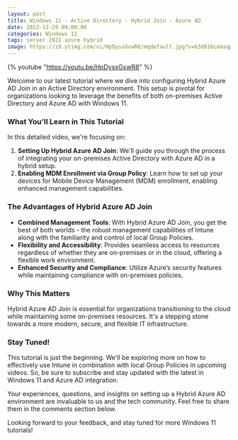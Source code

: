 ```yaml
---
layout: post
title: Windows 11 - Active Directory - Hybrid Join - Azure AD
date: 2022-12-29 09:00:00
categories: Windows 11
tags: server 2022 azure hybrid
image: https://i9.ytimg.com/vi/HpDysxGxwR8/mqdefault.jpg?v=63d016ce&sqp=CJy8q68G&rs=AOn4CLACFp14b2i-zqhcSPGXO5BxDHwGLw
---
```


{% youtube "https://youtu.be/HpDysxGxwR8" %}

Welcome to our latest tutorial where we dive into configuring Hybrid Azure AD Join in an Active Directory environment. This setup is pivotal for organizations looking to leverage the benefits of both on-premises Active Directory and Azure AD with Windows 11.

### What You'll Learn in This Tutorial

In this detailed video, we're focusing on:

1. **Setting Up Hybrid Azure AD Join**: We'll guide you through the process of integrating your on-premises Active Directory with Azure AD in a hybrid setup.
2. **Enabling MDM Enrollment via Group Policy**: Learn how to set up your devices for Mobile Device Management (MDM) enrollment, enabling enhanced management capabilities.

### The Advantages of Hybrid Azure AD Join

- **Combined Management Tools**: With Hybrid Azure AD Join, you get the best of both worlds - the robust management capabilities of Intune along with the familiarity and control of local Group Policies.
- **Flexibility and Accessibility**: Provides seamless access to resources regardless of whether they are on-premises or in the cloud, offering a flexible work environment.
- **Enhanced Security and Compliance**: Utilize Azure’s security features while maintaining compliance with on-premises policies.

### Why This Matters

Hybrid Azure AD Join is essential for organizations transitioning to the cloud while maintaining some on-premises resources. It's a stepping stone towards a more modern, secure, and flexible IT infrastructure.

### Stay Tuned!

This tutorial is just the beginning. We'll be exploring more on how to effectively use Intune in combination with local Group Policies in upcoming videos. So, be sure to subscribe and stay updated with the latest in Windows 11 and Azure AD integration.

Your experiences, questions, and insights on setting up a Hybrid Azure AD environment are invaluable to us and the tech community. Feel free to share them in the comments section below.

Looking forward to your feedback, and stay tuned for more Windows 11 tutorials!

